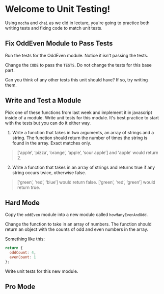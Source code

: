 # Welcome to Unit Testing!

Using `mocha` and `chai` as we did in lecture, you're going to practice both writing tests and fixing code to match unit tests.




## Fix OddEven Module to Pass Tests

Run the tests for the OddEven module. Notice it isn't passing the tests. 

Change the `CODE` to pass the `TESTS`. Do not change the tests for this base part. 

Can you think of any other tests this unit should have? If so, try writing them.


## Write and Test a Module 

Pick one of these functions from last week and implement it in javascript inside of a module. Write unit tests for this module. It's best practice to start with the tests but you can do it either way.

1. Write a function that takes in two arguments, an array of strings and a string. The function should return the number of times the string is found in the array. Exact matches only.

> [‘apple’, ‘pizza’, ‘orange’, ‘apple’, ‘sour apple’] and ‘apple’ would return 2.

2. Write a function that takes in an array of strings and returns true if any string occurs twice, otherwise false.

> [‘green’, ‘red’, ‘blue’] would return false.
> [‘green’, ‘red’, ‘green’] would return true.


## Hard Mode

Copy the `oddEven` module into a new module called `howManyEvenAndOdd`. 

Change the function to take in an array of numbers. The function should return an object with the counts of odd and even numbers in the array.

Something like this:

```javascript
return {
  oddCount: 4,
  evenCount: 1
};
```

Write unit tests for this new module. 


## Pro Mode
